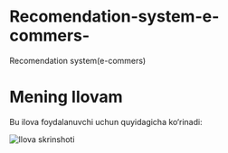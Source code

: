 # Recomendation-system-e-commers-
Recomendation system(e-commers)
# Mening Ilovam

Bu ilova foydalanuvchi uchun quyidagicha ko‘rinadi:

![Ilova skrinshoti](Screenshot2025-05-09105603.png)
